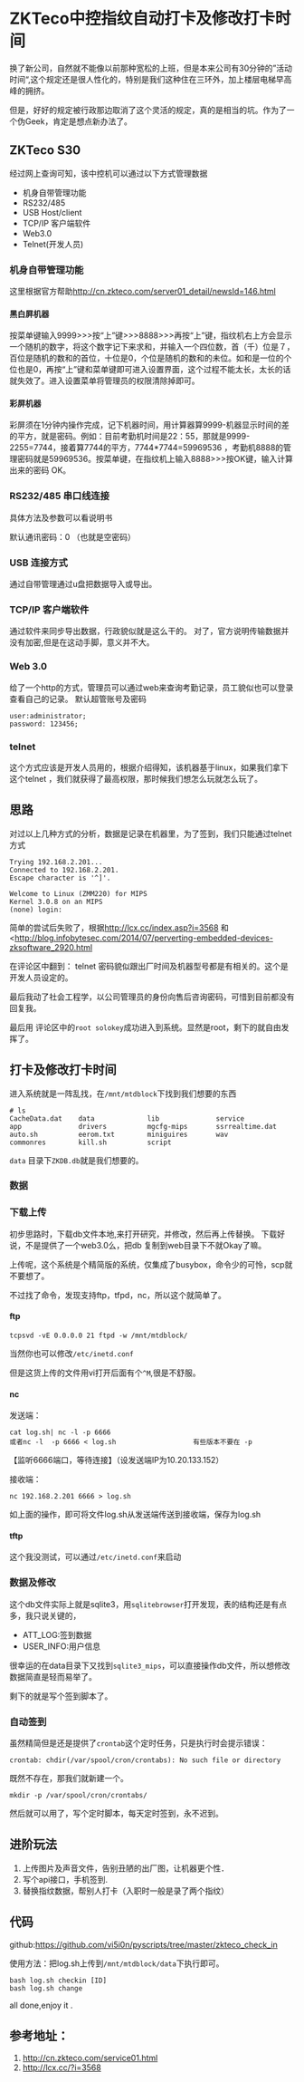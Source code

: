# ZKTeco中控指纹自动打卡及修改打卡时间

换了新公司，自然就不能像以前那种宽松的上班，但是本来公司有30分钟的”活动时间“,这个规定还是很人性化的，特别是我们这种住在三环外，加上楼层电梯早高峰的拥挤。

但是，好好的规定被行政那边取消了这个灵活的规定，真的是相当的坑。作为了一个伪Geek，肯定是想点新办法了。

## ZKTeco S30
经过网上查询可知，该中控机可以通过以下方式管理数据

- 机身自带管理功能
- RS232/485
- USB Host/client
- TCP/IP 客户端软件
- Web3.0
- Telnet(开发人员)

### 机身自带管理功能
这里根据官方帮助<http://cn.zkteco.com/server01_detail/newsId=146.html>
#### 黑白屛机器
按菜单键输入9999>>>按“上”键>>>8888>>>再按“上”键，指纹机右上方会显示一个随机的数字，将这个数字记下来求和，并输入一个四位数，首（千）位是７，百位是随机的数和的首位，十位是0，个位是随机的数和的未位。如和是一位的个位也是0，再按“上”键和菜单键即可进入设置界面，这个过程不能太长，太长的话就失效了。进入设置菜单将管理员的权限清除掉即可。
#### 彩屏机器
彩屏须在1分钟内操作完成，记下机器时间，用计算器算9999-机器显示时间的差的平方，就是密码。例如：目前考勤机时间是22：55，那就是9999-2255=7744，接着算7744的平方，7744*7744=59969536 ，考勤机8888的管理密码就是59969536。按菜单键，在指纹机上输入8888>>>按OK键，输入计算出来的密码 OK。

### RS232/485 串口线连接
具体方法及参数可以看说明书

默认通讯密码：0 （也就是空密码）

### USB 连接方式
通过自带管理通过u盘把数据导入或导出。

### TCP/IP 客户端软件
通过软件来同步导出数据，行政貌似就是这么干的。
对了，官方说明传输数据并没有加密,但是在这动手脚，意义并不大。

### Web 3.0
给了一个http的方式，管理员可以通过web来查询考勤记录，员工貌似也可以登录查看自己的记录。
默认超管账号及密码

    user:administrator;
    password: 123456;

### telnet
这个方式应该是开发人员用的，根据介绍得知，该机器基于linux，如果我们拿下这个telnet ，我们就获得了最高权限，那时候我们想怎么玩就怎么玩了。

## 思路
对过以上几种方式的分析，数据是记录在机器里，为了签到，我们只能通过telnet方式

    Trying 192.168.2.201...
    Connected to 192.168.2.201.
    Escape character is '^]'.

    Welcome to Linux (ZMM220) for MIPS
    Kernel 3.0.8 on an MIPS
    (none) login: 

简单的尝试后失败了，根据<http://lcx.cc/index.asp?i=3568> 和<<http://blog.infobytesec.com/2014/07/perverting-embedded-devices-zksoftware_2920.html>

在评论区中翻到：
telnet 密码貌似跟出厂时间及机器型号都是有相关的。这个是开发人员设定的。

最后我动了社会工程学，以公司管理员的身份向售后咨询密码，可惜到目前都没有回复我。

最后用 评论区中的`root solokey`成功进入到系统。显然是root，剩下的就自由发挥了。

## 打卡及修改打卡时间
进入系统就是一阵乱找，在`/mnt/mtdblock`下找到我们想要的东西

    # ls
    CacheData.dat    data             lib              service
    app              drivers          mgcfg-mips       ssrrealtime.dat
    auto.sh          eerom.txt        miniguires       wav
    commonres        kill.sh          script

`data` 目录下`ZKDB.db`就是我们想要的。

### 数据
### 下载上传
初步思路时，下载db文件本地,来打开研究，并修改，然后再上传替换。
下载好说，不是提供了一个web3.0么，把db 复制到web目录下不就Okay了嘛。

上传呢，这个系统是个精简版的系统，仅集成了busybox，命令少的可怜，scp就不要想了。

不过找了命令，发现支持ftp，tfpd，nc，所以这个就简单了。

#### ftp

    tcpsvd -vE 0.0.0.0 21 ftpd -w /mnt/mtdblock/

当然你也可以修改` /etc/inetd.conf `

但是这货上传的文件用vi打开后面有个`^M`,很是不舒服。

#### nc

发送端：

    cat log.sh| nc -l -p 6666
    或者nc -l  -p 6666 < log.sh                   有些版本不要在 -p

【监听6666端口，等待连接】（设发送端IP为10.20.133.152）

接收端：

    nc 192.168.2.201 6666 > log.sh

如上面的操作，即可将文件log.sh从发送端传送到接收端，保存为log.sh

#### tftp

这个我没测试，可以通过`/etc/inetd.conf`来启动

### 数据及修改
这个db文件实际上就是sqlite3，用`sqlitebrowser`打开发现，表的结构还是有点多，我只说关键的，

* ATT_LOG:签到数据
* USER_INFO:用户信息

很幸运的在data目录下又找到`sqlite3_mips`，可以直接操作db文件，所以想修改数据简直是轻而易举了。

剩下的就是写个签到脚本了。

### 自动签到
虽然精简但是还是提供了`crontab`这个定时任务，只是执行时会提示错误：

    crontab: chdir(/var/spool/cron/crontabs): No such file or directory

既然不存在，那我们就新建一个。

    mkdir -p /var/spool/cron/crontabs/

然后就可以用了，写个定时脚本，每天定时签到，永不迟到。

## 进阶玩法

1. 上传图片及声音文件，告别丑陋的出厂图，让机器更个性．
2. 写个api接口，手机签到.
3. 替换指纹数据，帮别人打卡（入职时一般是录了两个指纹）

## 代码
github:<https://github.com/vi5i0n/pyscripts/tree/master/zkteco_check_in>

使用方法：把log.sh上传到`/mnt/mtdblock/data`下执行即可。

    bash log.sh checkin [ID]
    bash log.sh change


all done,enjoy it .

##  参考地址：
1. <http://cn.zkteco.com/service01.html>
2. http://lcx.cc/?i=3568